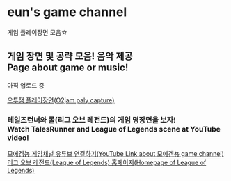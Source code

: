 # eun's game channel
<html>
          
<head>
                    
게임 플레이장면 모음☆
          
</head>
          
<body>
                      
<h2>게임 장면 및 공략 모음! 음악 제공<br>Page about game or music!</h2>
                      
<p>아직 업로드 중</p>
                      
<a href="https://www.youtube.com/watch?v=fsxaGLUBmek&t=5s">오투잼 플레이장면(O2jam paly capture)</a>
                      
<h3>테일즈런너와 롤(리그 오브 레전드)의 게임 명장면을 보자!
<br>Watch TalesRunner and League of Legends scene at YouTube video!</h3>
                      
<a href="https://www.youtube.com/user/dmsdud95">모에겜뇽 게임채널 유튜브 연결하기(YouTube Link about 모에겜뇽 game channel)</a> 
<br>
<a href="https://leagueoflegends.co.kr/">리그 오브 레전드(League of Legends) 홈페이지(Homepage of League of Legends)</a>                     
          
</body>

</html>
